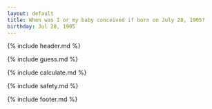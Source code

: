 ```yaml
---
layout: default
title: When was I or my baby conceived if born on July 28, 1905?
birthday: Jul 28, 1905
---
```


{% include header.md %}

{% include guess.md %}

{% include calculate.md %}

{% include safety.md %}

{% include footer.md %}



